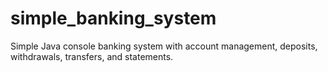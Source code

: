 # simple_banking_system
Simple Java console banking system with account management, deposits, withdrawals, transfers, and statements.
